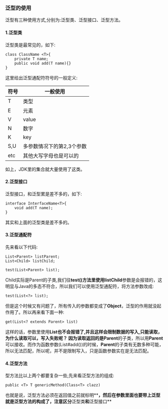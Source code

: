 ### 泛型的使用
泛型有三种使用方式,分别为:泛型类、泛型接口、泛型方法。

#### 1.泛型类
泛型类是最常见的，如下:
```
class ClassName <T>{
	private T name;
	public void add(T name){}
}
```
这里给出泛型通配符符号的一般定义:

|符号 | 一般使用|
|---  | ---|
|T    |  类型|
|E    |  元素|
|V    |  value|
|N    |  数字|
|K    |  key|
|S,U  |  多参数情况下的第2,3个参数|
|etc  |  其他大写字母也是可以的|

如上，JDK里的集合就大量使用了这类。

#### 2.泛型接口
泛型接口，和泛型累是差不多的，如下:
```
interface InterfaceName<T>{
	void add(T name);
}
```
其实和上面的泛型类是差不多的。

#### 3.泛型通配符
先来看以下代码:
```
List<Parent> listParent;
List<Child> listChild;

test(List<Parent> list);
```
Child实际是Parent的子类,我们往**test()**方法里使用**listChild**参数是会报错的，这明显与Java的多态不符合，所以我们可以使用泛型通配符，将方法参数改成:
```
test(List<?> list);
```
但是这个时候又有问题了，所有传入的参数都变成了**Object**，泛型的作用就没起作用了。所以再来看下面一种:

```
get(List<? extends Parent> list)
```
这样的话，参数里使用**List<Child>**也不会报错了,并且这样会限制数据的写入,只能读取，为什么读取可以，写入失败呢？
因为读取返回的是**Parent**的子类，所以用**Parent**可以接收。而作为函数参数(List#add())的时候，**Parent**的子类有无数多种可能，所以无法匹配，所以呢，并不是限制写入，只是函数参数实在是无法匹配。

#### 4.泛型方法
型方法比以上两个都要复杂一些,先来看泛型方法的组成:
```
public <T> T genericMethod(Class<T> clazz)
```
也就是说，泛型方法必须在返回值之前就标明**<T>**，然后在参数里面也要带上泛型就是泛型方法的构成了，注意区分**泛型类**和**泛型接口**
